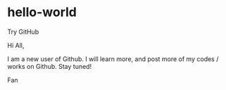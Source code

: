 # hello-world
Try GitHub

Hi All,

I am a new user of Github. I will learn more, and post more of my codes / works on Github.
Stay tuned!

Fan
